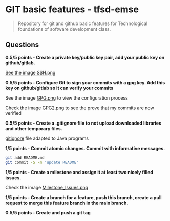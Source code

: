 # GIT basic features - tfsd-emse
> Repository for git and github basic features for Technological foundations of software development class.

## Questions

**0.5/5 points - Create a private key/public key pair, add your public key on github/gitlab.**

[See the image SSH.png](../SSH.png)

**0.5/5 points - Configure Git to sign your commits with a gpg key. Add this key on github/gitlab so it can verify your commits**

See the image [GPG.png](../GPG.png) to view the configuration process

Check the image [GPG2.png](../GPG2.png) to see the prove that my commits are now verified

**0.5/5 points - Create a .gitignore file to not upload downloaded libraries and other temporary files.**

[gitignore](./.gitignore) file adapted to Java programs

**1/5 points - Commit atomic changes. Commit with informative messages.**

```bash
git add README.md
git commit -S -m "update README"
```

**1/5 points - Create a milestone and assign it at least two nicely filled issues.**

Check the image [Milestone_Issues.png](../Milestone_Issues.png)

**1/5 points - Create a branch for a feature, push this branch, create a pull request to merge this feature branch in the main branch.**

**0.5/5 points - Create and push a git tag**
